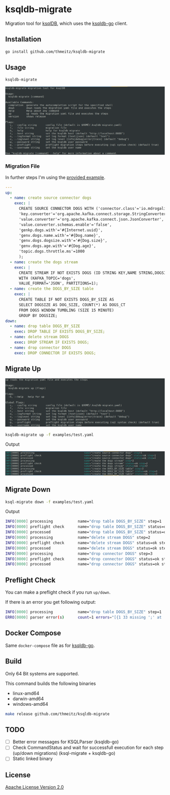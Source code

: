 # ksqldb-migrate

Migration tool for [ksqlDB](https://ksqldb.io), which uses the [ksqldb-go](https://github.com/thmeitz/ksqldb-go) client.

## Installation

```bash
go install github.com/thmeitz/ksqldb-migrate
```

## Usage

```bash
ksqldb-migrate
```

![](docs/ksqldb-migrate.png)

### Migration File

In further steps I'm using the [provided example](examples/test.yaml).

```yaml
---
up:
  - name: create source connector dogs
    exec: |
      CREATE SOURCE CONNECTOR DOGS WITH ('connector.class'='io.mdrogalis.voluble.VolubleSourceConnector',
      'key.converter'='org.apache.kafka.connect.storage.StringConverter',
      'value.converter'='org.apache.kafka.connect.json.JsonConverter',
      'value.converter.schemas.enable'='false',
      'genkp.dogs.with'='#{Internet.uuid}',
      'genv.dogs.name.with'='#{Dog.name}',
      'genv.dogs.dogsize.with'='#{Dog.size}',
      'genv.dogs.age.with'='#{Dog.age}',
      'topic.dogs.throttle.ms'=1000 
      );
  - name: create the dogs stream
    exec: |
      CREATE STREAM IF NOT EXISTS DOGS (ID STRING KEY,NAME STRING,DOGSIZE STRING, AGE STRING) 
      WITH (KAFKA_TOPIC='dogs', 
      VALUE_FORMAT='JSON', PARTITIONS=1);
  - name: create the DOGS_BY_SIZE table
    exec: |
      CREATE TABLE IF NOT EXISTS DOGS_BY_SIZE AS 
      SELECT DOGSIZE AS DOG_SIZE, COUNT(*) AS DOGS_CT 
      FROM DOGS WINDOW TUMBLING (SIZE 15 MINUTE) 
      GROUP BY DOGSIZE;
down:
  - name: drop table DOGS_BY_SIZE
    exec: DROP TABLE IF EXISTS DOGS_BY_SIZE;
  - name: delete stream DOGS
    exec: DROP STREAM IF EXISTS DOGS;
  - name: drop connector DOGS
    exec: DROP CONNECTOR IF EXISTS DOGS;
```

## Migrate Up

![](docs/ksqldb-migrate-up.png)

```bash
ksqldb-migrate up -f examples/test.yaml
```

Output

![](docs/ksqldb-migrate-up-output.png)

## Migrate Down

```bash
ksql-migrate down -f examples/test.yaml
```

Output

```bash
INFO[0000] processing           name="drop table DOGS_BY_SIZE" step=1
INFO[0000] preflight check      name="drop table DOGS_BY_SIZE" status=ok step=1
INFO[0000] processed            name="drop table DOGS_BY_SIZE" status=ok step=1
INFO[0000] processing           name="delete stream DOGS" step=2
INFO[0000] preflight check      name="delete stream DOGS" status=ok step=2
INFO[0000] processed            name="delete stream DOGS" status=ok step=2
INFO[0000] processing           name="drop connector DOGS" step=3
INFO[0000] preflight check      name="drop connector DOGS" status=ok step=3
INFO[0000] processed            name="drop connector DOGS" status=ok step=3
```

## Preflight Check

You can make a preflight check if you run `up/down`.

If there is an error you get following output:

```bash
INFO[0000] processing           name="drop table DOGS_BY_SIZE" step=1
ERRO[0000] parser error(s)      count=1 errors="[{1 33 missing ';' at '<EOF>'}]"
```

## Docker Compose

Same `docker-compose` file as for [ksqldb-go](https://github.com/thmeitz/ksqldb-go/blob/main/examples/cobra-test/docker-compose.yml).

## Build

Only 64 Bit systems are supported.

This command builds the following binaries

- linux-amd64
- darwin-amd64
- windows-amd64

```bash
make release github.com/thmeitz/ksqldb-migrate
```

## TODO

- [ ] Better error messages for KSQLParser (ksqldb-go)
- [ ] Check CommandStatus and wait for successfull execution for each step (up/down migrations) (ksql-migrate + ksqldb-go)
- [ ] Static linked binary

## License

[Apache License Version 2.0](LICENSE)
